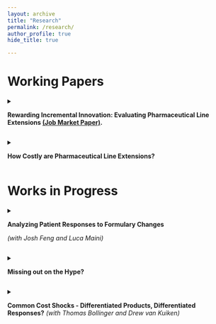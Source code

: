 ```yaml
---
layout: archive
title: "Research"
permalink: /research/
author_profile: true
hide_title: true

---
```


<h1>Working Papers</h1>

<details>

<summary>

<b>Rewarding Incremental Innovation: Evaluating Pharmaceutical Line Extensions <a href="http://iphadke.github.io/files/Phadke_JMP.pdf" target="_blank">(Job Market Paper)</a>.</p></b>

</summary>
<ul>The FDA grants three years of exclusivity for line extensions of patented drugs upon launch, which may incentivize manufacturers to delay launches. I develop and solve a dynamic supply-side model to analyze the manufacturer's optimal pricing and launch strategies, incorporating a history-dependent demand system that reflects patients' tendencies to repeat drug choices. I then evaluate alternative policies that decouple exclusivity from launch timing to examine the welfare implications of the manufacturer's strategic responses. For the case of Namenda, offering no line extension exclusivity can enhance consumer welfare, despite increasing the risk of non-development. In contrast, granting full exclusivity after the original product expires mitigates this risk but has a negligible effect on consumer welfare while significantly raising expected drug expenditures. Simulations indicate that line extensions with minor quality improvements are particularly vulnerable under a no exclusivity policy, which limits consumer welfare losses if these extensions are not developed.</ul>
</details>
<p style="margin-bottom: .5rem;"></p>

<details>

<summary>

<b>How Costly are Pharmaceutical Line Extensions?</b>

</summary>
  

<ul>Launching a pharamceutical line extension allows a firm to continue to earn profits, for up to 3 years after the original formulation expires, by steering patients from the original formulation to the line extension. This steering is profitable, as this steered market share is shielded from generics for the original formulation, as generic substitution laws will not apply for prescriptions of the line extension. Despite a profitable advantage for launching a line extension, many firms don't launch one. One reason is that line extensions are incremental improvements and so firms do face costs for research and development, although unlikely as costly as a novel drug. Using revenue data, I estimate a cost distribution for line extensions, by forecasting foregone profits from not launching and additional profits earned if a line extension was never launched. The recovered cost can be interpreted as a lumpsum of advertising and development costs. I find that line extensions cost on average between 430 and 570 million and using these estimates conduct back of the envelope estimates of removing exclusivity altogether.</ul>
 
</details>


<p style="margin-bottom: 1rem;"></p>
<h1>Works in Progress</h1>
<details>

<summary>

<b>Analyzing Patient Responses to Formulary Changes</b>

<i>(with Josh Feng and Luca Maini)</i>

</summary>

<ul>Placing a product on a favorable drug tier is very valuable for drug manufacturers, as it leads to higher demand for their product. If a drug manufacturer is able to move to a better tier, from one year to another, all else equal, they should expect consumers to shift to their product. However, due to history dependence, patients may find a switch costly, which may limit the upside of a drug manufacturer going for a better tier. Using private claims data, we estimate demand in the insulin market for patients that are on plans that have an insulin product shift tiers between years. Preliminary results suggest that patients do predominantly shift towards the cheaper alternative, even in the presence of history dependence.</ul>


</details>
<p style="margin-bottom: .5rem;"></p>

<details>

<summary>

<b>Missing out on the Hype?</b>

</summary>


<ul> Large sneaker firms like Nike and Adidas frequently release limited quantities of coveted "Hypebeast" shoes, which are extremely popular. These shoes sell out instantly online and are often listed on shoe auction sites for substantially higher prices. Fascinatingly, these shoes clear the auctions at those inflated prices. This paper considers a model that offers an explanation as to why firms don't either increase their quantity of the product or the price to capitalize on the high demand for the product. </ul>
  
  
</details>

<p style="margin-bottom: .5rem;"></p>

<details>

<summary>

<b>Common Cost Shocks - Differentiated Products, Differentiated Responses?</b> <i>(with Thomas Bollinger and Drew van Kuiken)</i>

</summary>


<ul> Product variety in the grocery setting has skyrockted in recent years, as firms can target specific groups of consumers with niche products. Within a specific market, ex. Cereal, many of these firms may share a common input, but as they are all niche products, they may be impacted by cost shocks to that common input differently. Firms can respond to increased costs through higher prices or may decrease the size of their product. Given shocks to this common input, we explore how firms may respond differently through pricing and/or size decisions, based on their exposure to the common cost shock. </ul>
  
  
</details>

<!---
{% if author.googlescholar %}
  You can also find my articles on <u><a href="{{author.googlescholar}}">my Google Scholar profile</a>.</u>
{% endif %}

{% include base_path %}

{% for post in site.publications reversed %}
  {% include archive-single.html %}
{% endfor %}

---->


